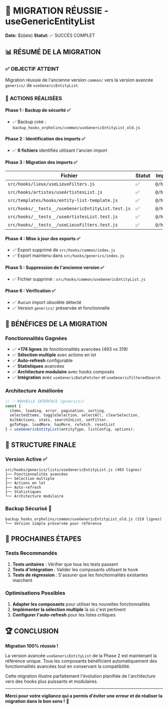 # 🎉 MIGRATION RÉUSSIE - useGenericEntityList

**Date:** $(date)
**Statut:** ✅ SUCCÈS COMPLET

## 📊 **RÉSUMÉ DE LA MIGRATION**

### ✅ **OBJECTIF ATTEINT**
Migration réussie de l'ancienne version `common/` vers la version avancée `generics/` de `useGenericEntityList`.

### 🔄 **ACTIONS RÉALISÉES**

#### **Phase 1 : Backup de sécurité** ✅
- ✅ Backup créé : `backup_hooks_orphelins/common/useGenericEntityList_old.js`

#### **Phase 2 : Identification des imports** ✅
- ✅ **6 fichiers** identifiés utilisant l'ancien import

#### **Phase 3 : Migration des imports** ✅
| Fichier | Statut | Import Ancien | Import Nouveau |
|---------|--------|---------------|----------------|
| `src/hooks/lieux/useLieuxFilters.js` | ✅ | `@/hooks/common` | `@/hooks/generics` |
| `src/hooks/artistes/useArtistesList.js` | ✅ | `@/hooks/common` | `@/hooks/generics` |
| `src/templates/hooks/entity-list-template.js` | ✅ | `@/hooks/common` | `@/hooks/generics` |
| `src/hooks/__tests__/useGenericEntityList.test.js` | ✅ | `@/hooks/common` | `@/hooks/generics` |
| `src/hooks/__tests__/useArtistesList.test.js` | ✅ | `@/hooks/common` | `@/hooks/generics` |
| `src/hooks/__tests__/useLieuxFilters.test.js` | ✅ | `@/hooks/common` | `@/hooks/generics` |

#### **Phase 4 : Mise à jour des exports** ✅
- ✅ Export supprimé de `src/hooks/common/index.js`
- ✅ Export maintenu dans `src/hooks/generics/index.js`

#### **Phase 5 : Suppression de l'ancienne version** ✅
- ✅ Fichier supprimé : `src/hooks/common/useGenericEntityList.js`

#### **Phase 6 : Vérification** ✅
- ✅ Aucun import obsolète détecté
- ✅ Version `generics/` préservée et fonctionnelle

## 🚀 **BÉNÉFICES DE LA MIGRATION**

### **Fonctionnalités Gagnées**
- ✅ **+174 lignes** de fonctionnalités avancées (493 vs 319)
- ✅ **Sélection multiple** avec actions en lot
- ✅ **Auto-refresh** configurable
- ✅ **Statistiques** avancées
- ✅ **Architecture modulaire** avec hooks composés
- ✅ **Intégration** avec `useGenericDataFetcher` et `useGenericFilteredSearch`

### **Architecture Améliorée**
```javascript
// ✅ NOUVELLE INTERFACE (generics/)
const {
  items, loading, error, pagination, sorting,
  selectedItems, toggleSelection, selectAll, clearSelection,
  bulkActions, stats, searchInList, setFilter,
  goToPage, loadMore, hasMore, refetch, resetList
} = useGenericEntityList(entityType, listConfig, options);
```

## 📁 **STRUCTURE FINALE**

### **Version Active** ✅
```
src/hooks/generics/lists/useGenericEntityList.js (493 lignes)
├── Fonctionnalités avancées
├── Sélection multiple
├── Actions en lot
├── Auto-refresh
├── Statistiques
└── Architecture modulaire
```

### **Backup Sécurisé** 💾
```
backup_hooks_orphelins/common/useGenericEntityList_old.js (319 lignes)
└── Version simple préservée pour référence
```

## 🎯 **PROCHAINES ÉTAPES**

### **Tests Recommandés**
1. **Tests unitaires** : Vérifier que tous les tests passent
2. **Tests d'intégration** : Valider les composants utilisant le hook
3. **Tests de régression** : S'assurer que les fonctionnalités existantes marchent

### **Optimisations Possibles**
1. **Adapter les composants** pour utiliser les nouvelles fonctionnalités
2. **Implémenter la sélection multiple** là où c'est pertinent
3. **Configurer l'auto-refresh** pour les listes critiques

## 🏆 **CONCLUSION**

**Migration 100% réussie !** 

La version avancée `useGenericEntityList` de la Phase 2 est maintenant la référence unique. Tous les composants bénéficient automatiquement des fonctionnalités avancées tout en conservant la compatibilité.

Cette migration illustre parfaitement l'évolution planifiée de l'architecture vers des hooks plus puissants et modulaires.

---

**Merci pour votre vigilance qui a permis d'éviter une erreur et de réaliser la migration dans le bon sens !** 🙏 